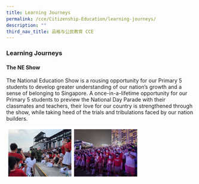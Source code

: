 ```yaml
---
title: Learning Journeys
permalink: /cce/Citizenship-Education/learning-journeys/
description: ""
third_nav_title: 品格与公民教育 CCE
---
```

### Learning Journeys

#### The NE Show

The National Education Show is a rousing opportunity for our Primary 5 students to develop greater understanding of our nation’s growth and a sense of belonging to Singapore. A once-in-a-lifetime opportunity for our Primary 5 students to preview the National Day Parade with their classmates and teachers, their love for our country is strengthened through the show, while taking heed of the trials and tribulations faced by our nation builders.  
  

<img src="/images/via102.png" style="width:70%">